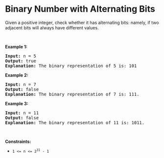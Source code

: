 <h1>Binary Number with Alternating Bits</h1>
<div class="xFUwe" data-track-load="description_content"><p>Given a positive integer, check whether it has alternating bits: namely, if two adjacent bits will always have different values.</p>

<p>&nbsp;</p>
<p><strong class="example">Example 1:</strong></p>

<pre><strong>Input:</strong> n = 5
<strong>Output:</strong> true
<strong>Explanation:</strong> The binary representation of 5 is: 101
</pre>

<p><strong class="example">Example 2:</strong></p>

<pre><strong>Input:</strong> n = 7
<strong>Output:</strong> false
<strong>Explanation:</strong> The binary representation of 7 is: 111.</pre>

<p><strong class="example">Example 3:</strong></p>

<pre><strong>Input:</strong> n = 11
<strong>Output:</strong> false
<strong>Explanation:</strong> The binary representation of 11 is: 1011.</pre>

<p>&nbsp;</p>
<p><strong>Constraints:</strong></p>

<ul>
	<li><code>1 &lt;= n &lt;= 2<sup>31</sup> - 1</code></li>
</ul>
</div>